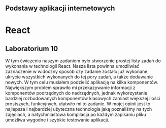 ## Podstawy aplikacji internetowych
# React
## Laboratorium 10

W tym ćwiczeniu naszym zadaniem było stworzenie prostej listy zadań do wykonania w technologii React. Nasza lista powinna umożliwiać zaznaczenie w widoczny sposób czy zadanie zostało już wykonane, ukrycie wszystkich wykonanych do tej pory zadań, a także dodawanie nowych. W tym celu musiałem podzielić aplikację na kilka komponentów. Największym problem sprawiło mi przekazywanie informacji z komponentów podrzędnych do nadrzędnych, jednak wykorzystanie bardziej rozbudowanych komponentów klasowych zamiast większej ilości prostszych, funkcyjnych, ułatwiło mi to zadanie. W mojej opinii jest to najlepsza i najbardziej użyteczna technologia jaką poznaliśmy na tych zajęciach, a natychmiastowa kompilacja po każdym zapisaniu pliku umożliwa wygodne i szybkie testowanie aplikacji.